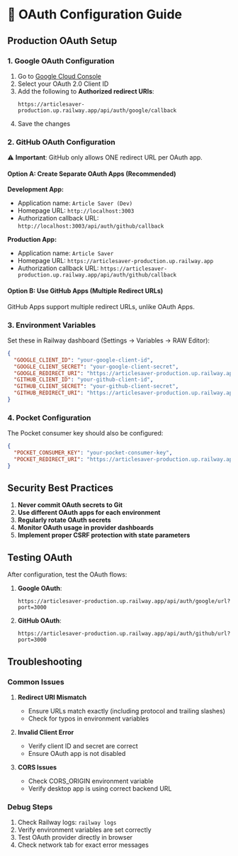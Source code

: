 # 🔐 OAuth Configuration Guide

## Production OAuth Setup

### 1. Google OAuth Configuration

1. Go to [Google Cloud Console](https://console.cloud.google.com/apis/credentials)
2. Select your OAuth 2.0 Client ID
3. Add the following to **Authorized redirect URIs**:
   ```
   https://articlesaver-production.up.railway.app/api/auth/google/callback
   ```
4. Save the changes

### 2. GitHub OAuth Configuration

⚠️ **Important**: GitHub only allows ONE redirect URL per OAuth app.

#### Option A: Create Separate OAuth Apps (Recommended)

**Development App:**
- Application name: `Article Saver (Dev)`
- Homepage URL: `http://localhost:3003`
- Authorization callback URL: `http://localhost:3003/api/auth/github/callback`

**Production App:**
- Application name: `Article Saver`
- Homepage URL: `https://articlesaver-production.up.railway.app`
- Authorization callback URL: `https://articlesaver-production.up.railway.app/api/auth/github/callback`

#### Option B: Use GitHub Apps (Multiple Redirect URLs)
GitHub Apps support multiple redirect URLs, unlike OAuth Apps.

### 3. Environment Variables

Set these in Railway dashboard (Settings → Variables → RAW Editor):

```json
{
  "GOOGLE_CLIENT_ID": "your-google-client-id",
  "GOOGLE_CLIENT_SECRET": "your-google-client-secret",
  "GOOGLE_REDIRECT_URI": "https://articlesaver-production.up.railway.app/api/auth/google/callback",
  "GITHUB_CLIENT_ID": "your-github-client-id",
  "GITHUB_CLIENT_SECRET": "your-github-client-secret",
  "GITHUB_REDIRECT_URI": "https://articlesaver-production.up.railway.app/api/auth/github/callback"
}
```

### 4. Pocket Configuration

The Pocket consumer key should also be configured:
```json
{
  "POCKET_CONSUMER_KEY": "your-pocket-consumer-key",
  "POCKET_REDIRECT_URI": "https://articlesaver-production.up.railway.app/api/pocket/callback"
}
```

## Security Best Practices

1. **Never commit OAuth secrets to Git**
2. **Use different OAuth apps for each environment**
3. **Regularly rotate OAuth secrets**
4. **Monitor OAuth usage in provider dashboards**
5. **Implement proper CSRF protection with state parameters**

## Testing OAuth

After configuration, test the OAuth flows:

1. **Google OAuth**: 
   ```
   https://articlesaver-production.up.railway.app/api/auth/google/url?port=3000
   ```

2. **GitHub OAuth**:
   ```
   https://articlesaver-production.up.railway.app/api/auth/github/url?port=3000
   ```

## Troubleshooting

### Common Issues

1. **Redirect URI Mismatch**
   - Ensure URLs match exactly (including protocol and trailing slashes)
   - Check for typos in environment variables

2. **Invalid Client Error**
   - Verify client ID and secret are correct
   - Ensure OAuth app is not disabled

3. **CORS Issues**
   - Check CORS_ORIGIN environment variable
   - Verify desktop app is using correct backend URL

### Debug Steps

1. Check Railway logs: `railway logs`
2. Verify environment variables are set correctly
3. Test OAuth provider directly in browser
4. Check network tab for exact error messages